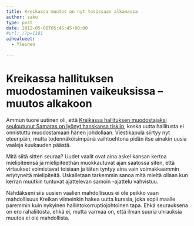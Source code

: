 ```yaml
---
title: Kreikassa muutos on nyt tosissaan alkamassa
author: saku
type: post
date: 2012-05-08T05:45:45+00:00
#url: /?p=1181
aihealueet:
  - Yleinen

---
```

# Kreikassa hallituksen muodostaminen vaikeuksissa &#8211; muutos alkakoon

Ammun tuore uutinen oli, että <a href="http://yle.fi/uutiset/kreikan_hallitustunnustelija_samaras_iski_hanskat_tiskiin/6085971" target="_blank" rel="nofollow">Kreikassa hallituksen muodostajaksi seuloutunut Samaras on lyönyt hanskansa tiskiin</a>, koska uutta hallitusta ei onnistuttu muodostamaan hänen johdollaan. Viestikapula siirtyy nyt eteenpäin, mutta todennäköisimpänä vaihtoehtona pidän itse ainakin uusia vaaleja kuukauden päästä.

Mitä siitä sitten seuraa? Uudet vaalit ovat aina askel kansan kertoa mielipiteensä ja mielipiteethän muokkautuvat ajan saatossa siten, että virtaukset voimistavat toisiaan ja täten tyntyy aina vain voimakkaammin eriytyneitä mielipiteitä. Uskalletaan tarkemmin sanoa mitä mieltä ollaan kun kerran muutkin tuntuvat ajattelevan samoin -ajattelu vahvistuu.

Nähdäkseni siis uusien vaalien mahdollisuus ei ole peikko vaan mahdollisuus Kreikan viimeinkin hakea uutta kurssia, joka sopii maalle paremmin kuin nykyinen hallintokorruptiojohtoinen tapa. Ehkä seurauksena on ero rahaliitosta, ehkä ei, mutta varmaa on, että ilman suuria uhrauksia muutos ei ole mahdollista.
